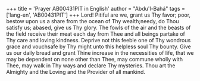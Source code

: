 +++
title = 'Prayer AB00431PIT in English'
author = "Abdu'l-Bahá"
tags = ['lang-en', 'AB00431PIT']
+++
Lord!  Pitiful are we, grant us Thy favor; poor, bestow upon us a share from the ocean of Thy wealth;needy, do Thou satisfy us; abased, give us Thy glory.  The fowls of the air and the beasts of the field receive their meat each day from Thee and all beings partake of Thy care and loving kindness.
Deprive not this feeble one of Thy wondrous grace and vouchsafe by Thy might unto this helpless soul Thy bounty.
Give us our daily bread and grant Thine increase in the necessities of life, that we may be dependent on none other than Thee, may commune wholly with Thee, may walk in Thy ways and declare Thy mysteries. Thou art the Almighty and the Loving and the Provider of all mankind.

